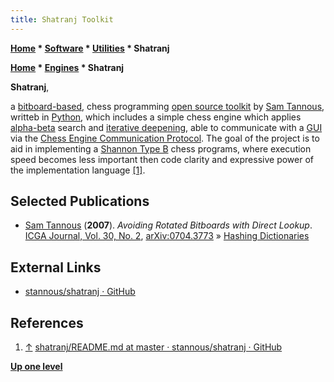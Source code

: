 ```yaml
---
title: Shatranj Toolkit
---
```

**[Home](Home "Home") \* [Software](Software "Software") \* [Utilities](Utilities "Utilities") \* Shatranj**  

**[Home](Home "Home") \* [Engines](Engines "Engines") \* Shatranj**


**Shatranj**,  

a [bitboard-based](Bitboards "Bitboards"), chess programming [open source toolkit](Category:Open_Source "Category:Open Source") by [Sam Tannous](Sam_Tannous "Sam Tannous"), writteb in [Python](Python "Python"), 
which includes a simple chess engine which applies [alpha-beta](Alpha-Beta "Alpha-Beta") search and [iterative deepening](Iterative_Deepening "Iterative Deepening"), 
able to communicate with a [GUI](GUI "GUI") via the [Chess Engine Communication Protocol](Chess_Engine_Communication_Protocol "Chess Engine Communication Protocol"). 
The goal of the project is to aid in implementing a [Shannon Type B](Type_B_Strategy "Type B Strategy") chess programs, 
where execution speed becomes less important then code clarity and expressive power of the implementation language 
<a id="cite-note-1" href="#cite-ref-1">[1]</a>.



## Selected Publications


* [Sam Tannous](Sam_Tannous "Sam Tannous") (**2007**). *Avoiding Rotated Bitboards with Direct Lookup*. [ICGA Journal, Vol. 30, No. 2](ICGA_Journal#30_2 "ICGA Journal"), [arXiv:0704.3773](https://arxiv.org/abs/0704.3773) » [Hashing Dictionaries](Hashing_Dictionaries "Hashing Dictionaries")


## External Links


* [stannous/shatranj · GitHub](https://github.com/stannous/shatranj)


## References


1. <a id="cite-ref-1" href="#cite-note-1">↑</a> [shatranj/README.md at master · stannous/shatranj · GitHub](https://github.com/stannous/shatranj/blob/master/README.md)

**[Up one level](Utilities "Utilities")**







 
